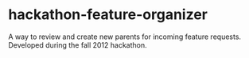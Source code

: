 hackathon-feature-organizer
===========================

A way to review and create new parents for incoming feature requests.  Developed during the fall 2012 hackathon. 